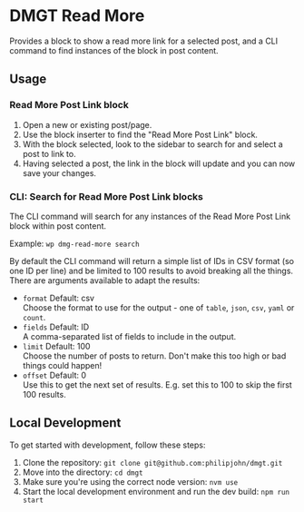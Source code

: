 # DMGT Read More

Provides a block to show a read more link for a selected post, and a CLI command to find instances of the block in post content.

## Usage

### Read More Post Link block

1. Open a new or existing post/page.
2. Use the block inserter to find the "Read More Post Link" block.
3. With the block selected, look to the sidebar to search for and select a post to link to.
4. Having selected a post, the link in the block will update and you can now save your changes.

### CLI: Search for Read More Post Link blocks

The CLI command will search for any instances of the Read More Post Link block within post content.

Example: `wp dmg-read-more search`

By default the CLI command will return a simple list of IDs in CSV format (so one ID per line) and be limited to 100 results to avoid breaking all the things. There are arguments available to adapt the results:

* `format` Default: csv\
  Choose the format to use for the output - one of `table`, `json`, `csv`, `yaml` or `count`.
* `fields` Default: ID\
  A comma-separated list of fields to include in the output.
* `limit` Default: 100\
  Choose the number of posts to return. Don't make this too high or bad things could happen!
* `offset` Default: 0\
  Use this to get the next set of results. E.g. set this to 100 to skip the first 100 results.

## Local Development

To get started with development, follow these steps:

1. Clone the repository: `git clone git@github.com:philipjohn/dmgt.git`
2. Move into the directory: `cd dmgt`
3. Make sure you're using the correct node version: `nvm use`
4. Start the local development environment and run the dev build: `npm run start`
